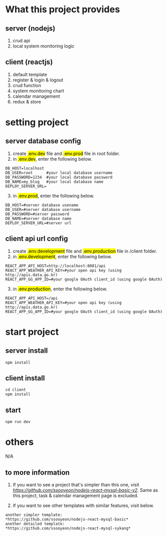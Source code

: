 # What this project provides

## server (nodejs)

1. crud api
2. local system monitoring logic

## client (reactjs)

1. default template
2. register & login & logout
3. crud function
4. system monitoring chart
5. calendar management
6. redux & store

# setting project

## server database config

1. create <mark>.env.dev</mark> file and <mark>.env.prod</mark> file in root folder.
2. in <mark>.env.dev</mark>, enter the following below.

```
DB_HOST=localhost
DB_USER=root      #your local database username
DB_PASSWORD=1234  #your local database password
DB_NAME=my_blog   #your local database name
DEPLOY_SERVER_URL=
```

3. in <mark>.env.prod</mark>, enter the following below.

```
DB_HOST=#server database usename
DB_USER=#server database username
DB_PASSWORD=#server password
DB_NAME=#server database name
DEPLOY_SERVER_URL=#server url
```

## client api url config

1. create <mark>.env.development</mark> file and <mark>.env.production</mark> file in /client folder.
2. in <mark>.env.development</mark>, enter the following below.

```
REACT_APP_API_HOST=http://localhost:8081/api
REACT_APP_WEATHER_API_KEY=#your open api key (using http://apis.data.go.kr)
REACT_APP_GG_APP_ID=#your google OAuth client_id (using google OAuth)
```

3. in <mark>.env.production</mark>, enter the following below.

```
REACT_APP_API_HOST=/api
REACT_APP_WEATHER_API_KEY=#your open api key (using http://apis.data.go.kr)
REACT_APP_GG_APP_ID=#your google OAuth client_id (using google OAuth)
```

# start project

## server install

```
npm install
```

## client install

```
cd client
npm install
```

## start

```
npm run dev
```

# others

N/A

## to more information

1. If you want to see a project that's simpler than this one, visit *https://github.com/ssooyeon/nodejs-react-mysql-basic-v2*. Same as this project, task & calendar management page is excluded.

2. If you want to see other templates with similar features, visit below.

```
another simpler template:
*https://github.com/ssooyeon/nodejs-react-mysql-basic*
another detailed template:
*https://github.com/ssooyeon/nodejs-react-mysql-sykang*
```

